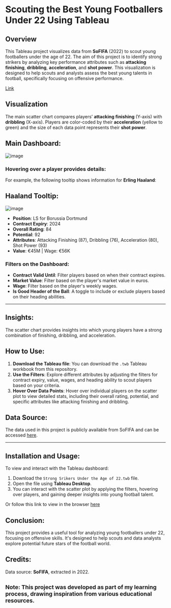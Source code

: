 # Scouting the Best Young Footballers Under 22 Using Tableau

## Overview
This Tableau project visualizes data from **SoFIFA** (2022) to scout young footballers under the age of 22. The aim of this project is to identify strong strikers by analyzing key performance attributes such as **attacking finishing**, **dribbling**, **acceleration**, and **shot power**. This visualization is designed to help scouts and analysts assess the best young talents in football, specifically focusing on offensive performance.

[Link](https://public.tableau.com/app/profile/daniel.mehta8311/viz/StrongStrikersUndertheAgeof22_17262595552440/Dashboard1?publish=yes)

## Visualization
The main scatter chart compares players’ **attacking finishing** (Y-axis) with **dribbling** (X-axis). Players are color-coded by their **acceleration** (yellow to green) and the size of each data point represents their **shot power**.

## Main Dashboard:

![image](https://github.com/user-attachments/assets/97b8a366-98b8-43b2-a09e-eda8aa9f7205)


### **Hovering over a player provides details**:
For example, the following tooltip shows information for **Erling Haaland**:

## Haaland Tooltip:

![image](https://github.com/user-attachments/assets/43dda7b1-c968-4589-8959-5c25ad1b9d45)


- **Position**: LS for Borussia Dortmund
- **Contract Expiry**: 2024
- **Overall Rating**: 84
- **Potential**: 92
- **Attributes**: Attacking Finishing (87), Dribbling (76), Acceleration (80), Shot Power (93)
- **Value**: €45M | Wage: €56K

### Filters on the Dashboard:
- **Contract Valid Until**: Filter players based on when their contract expires.
- **Market Value**: Filter based on the player's market value in euros.
- **Wage**: Filter based on the player's weekly wages.
- **Is Good Header of the Ball**: A toggle to include or exclude players based on their heading abilities.

---

## Insights:
The scatter chart provides insights into which young players have a strong combination of finishing, dribbling, and acceleration.

## How to Use:
1. **Download the Tableau file**: You can download the `.twb` Tableau workbook from this repository.
2. **Use the Filters**: Explore different attributes by adjusting the filters for contract expiry, value, wages, and heading ability to scout players based on your criteria.
3. **Hover Over Data Points**: Hover over individual players on the scatter plot to view detailed stats, including their overall rating, potential, and specific attributes like attacking finishing and dribbling.

## Data Source:
The data used in this project is publicly available from SoFIFA and can be accessed [here](https://docs.google.com/spreadsheets/d/1BIRIaubdX7Na-ecnkD2-MFRbxGGIBxpC1SA_6az4Mug/edit?gid=1780450981#gid=1780450981).


---

## Installation and Usage:
To view and interact with the Tableau dashboard:
1. Download the `Strong Srikers Under the Age of 22.twb` file.
2. Open the file using **Tableau Desktop**.
3. You can interact with the scatter plot by applying the filters, hovering over players, and gaining deeper insights into young football talent.

Or follow this link to view in the browser [here](https://public.tableau.com/app/profile/daniel.mehta8311/viz/StrongStrikersUndertheAgeof22_17262595552440/Dashboard1?publish=yes)

## Conclusion:
This project provides a useful tool for analyzing young footballers under 22, focusing on offensive skills. It's designed to help scouts and data analysts explore potential future stars of the football world.

## Credits:
Data source: **SoFIFA**, extracted in 2022.

<sub>Note: This project was developed as part of my learning process, drawing inspiration from various educational resources.</sub>
---

